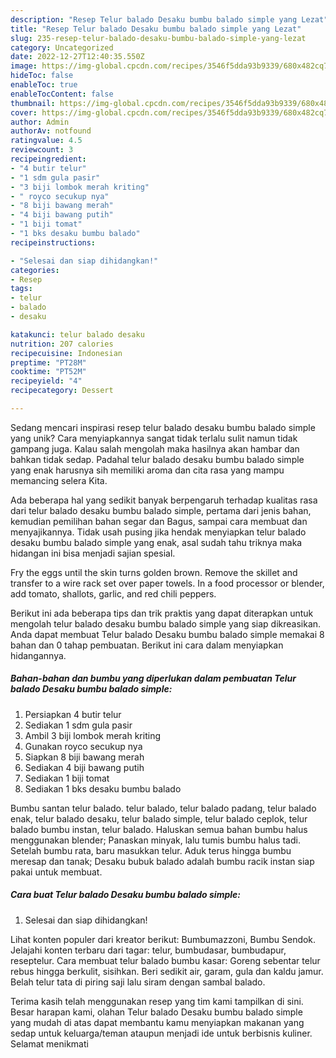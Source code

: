 ```yaml
---
description: "Resep Telur balado Desaku bumbu balado simple yang Lezat"
title: "Resep Telur balado Desaku bumbu balado simple yang Lezat"
slug: 235-resep-telur-balado-desaku-bumbu-balado-simple-yang-lezat
category: Uncategorized
date: 2022-12-27T12:40:35.550Z
image: https://img-global.cpcdn.com/recipes/3546f5dda93b9339/680x482cq70/telur-balado-desaku-bumbu-balado-simple-foto-resep-utama.jpg
hideToc: false
enableToc: true
enableTocContent: false
thumbnail: https://img-global.cpcdn.com/recipes/3546f5dda93b9339/680x482cq70/telur-balado-desaku-bumbu-balado-simple-foto-resep-utama.jpg
cover: https://img-global.cpcdn.com/recipes/3546f5dda93b9339/680x482cq70/telur-balado-desaku-bumbu-balado-simple-foto-resep-utama.jpg
author: Admin
authorAv: notfound
ratingvalue: 4.5
reviewcount: 3
recipeingredient:
- "4 butir telur"
- "1 sdm gula pasir"
- "3 biji lombok merah kriting"
- " royco secukup nya"
- "8 biji bawang merah"
- "4 biji bawang putih"
- "1 biji tomat"
- "1 bks desaku bumbu balado"
recipeinstructions:

- "Selesai dan siap dihidangkan!"
categories:
- Resep
tags:
- telur
- balado
- desaku

katakunci: telur balado desaku 
nutrition: 207 calories
recipecuisine: Indonesian
preptime: "PT28M"
cooktime: "PT52M"
recipeyield: "4"
recipecategory: Dessert

---
```





Sedang mencari inspirasi resep telur balado desaku bumbu balado simple yang unik? Cara menyiapkannya sangat tidak terlalu sulit namun tidak gampang juga. Kalau salah mengolah maka hasilnya akan hambar dan bahkan tidak sedap. Padahal telur balado desaku bumbu balado simple yang enak harusnya sih memiliki aroma dan cita rasa yang mampu memancing selera Kita.





Ada beberapa hal yang sedikit banyak berpengaruh terhadap kualitas rasa dari telur balado desaku bumbu balado simple, pertama dari jenis bahan, kemudian pemilihan bahan segar dan Bagus, sampai cara membuat dan menyajikannya. Tidak usah pusing jika hendak menyiapkan telur balado desaku bumbu balado simple yang enak,      asal sudah tahu triknya maka hidangan ini bisa menjadi sajian spesial.














Fry the eggs until the skin turns golden brown. Remove the skillet and transfer to a wire rack set over paper towels. In a food processor or blender, add tomato, shallots, garlic, and red chili peppers.






Berikut ini ada beberapa tips dan trik praktis yang dapat diterapkan untuk mengolah telur balado desaku bumbu balado simple yang siap dikreasikan. Anda dapat membuat Telur balado Desaku bumbu balado simple memakai 8 bahan dan 0 tahap pembuatan. Berikut ini cara dalam menyiapkan hidangannya.

<!--inarticleads1-->

##### Bahan-bahan dan bumbu yang diperlukan dalam pembuatan Telur balado Desaku bumbu balado simple:

1. Persiapkan 4 butir telur
1. Sediakan 1 sdm gula pasir
1. Ambil 3 biji lombok merah kriting
1. Gunakan  royco secukup nya
1. Siapkan 8 biji bawang merah
1. Sediakan 4 biji bawang putih
1. Sediakan 1 biji tomat
1. Sediakan 1 bks desaku bumbu balado


Bumbu santan telur balado. telur balado, telur balado padang, telur balado enak, telur balado desaku, telur balado simple, telur balado ceplok, telur balado bumbu instan, telur balado. Haluskan semua bahan bumbu halus menggunakan blender; Panaskan minyak, lalu tumis bumbu halus tadi. Setelah bumbu rata, baru masukkan telur. Aduk terus hingga bumbu meresap dan tanak; Desaku bubuk balado adalah bumbu racik instan siap pakai untuk membuat. 

<!--inarticleads2-->

##### Cara buat Telur balado Desaku bumbu balado simple:


1. Selesai dan siap dihidangkan!

Lihat konten populer dari kreator berikut: Bumbumazzoni, Bumbu Sendok. Jelajahi konten terbaru dari tagar: telur, bumbudasar, bumbudapur, reseptelur. Cara membuat telur balado bumbu kasar: Goreng sebentar telur rebus hingga berkulit, sisihkan. Beri sedikit air, garam, gula dan kaldu jamur. Belah telur tata di piring saji lalu siram dengan sambal balado. 

Terima kasih telah menggunakan resep yang tim kami tampilkan di sini. Besar harapan kami, olahan Telur balado Desaku bumbu balado simple yang mudah di atas dapat membantu kamu menyiapkan makanan yang sedap untuk keluarga/teman ataupun menjadi ide untuk berbisnis kuliner. Selamat menikmati
